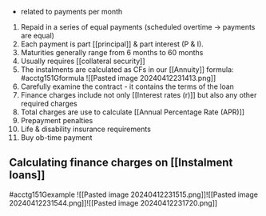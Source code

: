 - related to payments per month

1. Repaid in a series of equal payments (scheduled overtime $\rightarrow$ payments are equal)
2. Each payment is part [[principal]] & part interest (P & I).
3. Maturities generally range from 6 months to 60 months
4. Usually requires [[collateral security]]
5. The instalments are calculated as CFs in our [[Annuity]] formula:
	#acctg151Gformula ![[Pasted image 20240412231413.png]]
6. Carefully examine the contract - it contains the terms of the loan
7. Finance charges include not only [[Interest rates (r)]] but also any other required charges
8. Total charges are use to calculate [[Annual Percentage Rate (APR)]]
9. Prepayment penalties
10. Life & disability insurance requirements
11. Buy ob-time payment
## Calculating finance charges on [[Instalment loans]]
#acctg151Gexample ![[Pasted image 20240412231515.png]]![[Pasted image 20240412231544.png]]![[Pasted image 20240412231720.png]]


